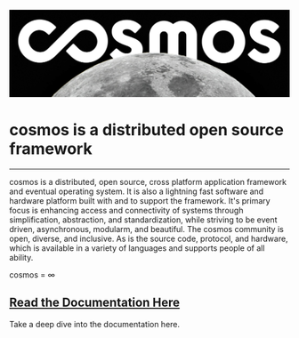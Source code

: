 ![cosmos logo](documentation/images/cosmos-combination-mark-moon.jpg)
# cosmos is a distributed open source framework
---
cosmos is a distributed, open source, cross platform application framework and eventual operating system. It is also a lightning fast software and hardware platform built with and to support the framework. It's primary focus is enhancing access and connectivity of systems through simplification, abstraction, and standardization, while striving to be event driven, asynchronous, modularm, and beautiful. The cosmos community is open, diverse, and inclusive. As is the source code, protocol, and hardware, which is available in a variety of languages and supports people of all ability.

cosmos = ∞

## [Read the Documentation Here](/documentation/documentation.md)
Take a deep dive into the documentation here.